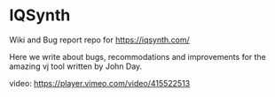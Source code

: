 # IQSynth
Wiki and Bug report repo for https://iqsynth.com/

Here we write about bugs, recommodations and improvements for the amazing vj tool written by John Day.




video: https://player.vimeo.com/video/415522513
